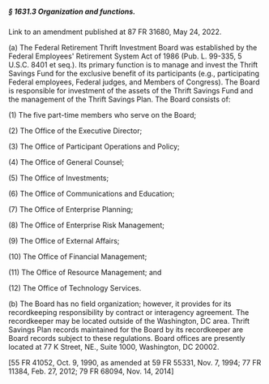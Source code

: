 ##### § 1631.3 Organization and functions. #####

Link to an amendment published at 87 FR 31680, May 24, 2022.

(a) The Federal Retirement Thrift Investment Board was established by the Federal Employees' Retirement System Act of 1986 (Pub. L. 99-335, 5 U.S.C. 8401 et seq.). Its primary function is to manage and invest the Thrift Savings Fund for the exclusive benefit of its participants (e.g., participating Federal employees, Federal judges, and Members of Congress). The Board is responsible for investment of the assets of the Thrift Savings Fund and the management of the Thrift Savings Plan. The Board consists of:

(1) The five part-time members who serve on the Board;

(2) The Office of the Executive Director;

(3) The Office of Participant Operations and Policy;

(4) The Office of General Counsel;

(5) The Office of Investments;

(6) The Office of Communications and Education;

(7) The Office of Enterprise Planning;

(8) The Office of Enterprise Risk Management;

(9) The Office of External Affairs;

(10) The Office of Financial Management;

(11) The Office of Resource Management; and

(12) The Office of Technology Services.

(b) The Board has no field organization; however, it provides for its recordkeeping responsibility by contract or interagency agreement. The recordkeeper may be located outside of the Washington, DC area. Thrift Savings Plan records maintained for the Board by its recordkeeper are Board records subject to these regulations. Board offices are presently located at 77 K Street, NE., Suite 1000, Washington, DC 20002.

[55 FR 41052, Oct. 9, 1990, as amended at 59 FR 55331, Nov. 7, 1994; 77 FR 11384, Feb. 27, 2012; 79 FR 68094, Nov. 14, 2014]